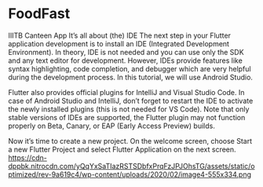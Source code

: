 # FoodFast
IIITB Canteen  App
It’s all about (the) IDE
The next step in your Flutter application development is to install an IDE (Integrated Development Environment). In theory, IDE is not needed and you can use only the SDK and any text editor for development. However, IDEs provide features like syntax highlighting, code completion, and debugger which are very helpful during the development process. In this tutorial, we will use Android Studio.

Flutter also provides official plugins for IntelliJ and Visual Studio Code. In case of Android Studio and IntelliJ, don’t forget to restart the IDE to activate the newly installed plugins (this is not needed for VS Code). Note that only stable versions of IDEs are supported, the Flutter plugin may not function properly on Beta, Canary, or EAP (Early Access Preview) builds.

Now it’s time to create a new project. On the welcome screen, choose Start a new Flutter Project and select Flutter Application on the next screen.
https://cdn-dppbk.nitrocdn.com/yQqYxSaTIazRSTSDbfxPrqFzJPJOhsTG/assets/static/optimized/rev-9a619c4/wp-content/uploads/2020/02/image4-555x334.png
